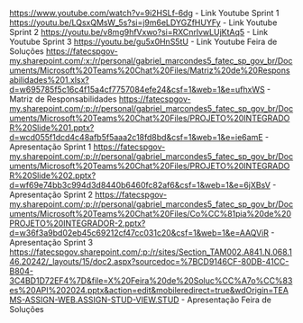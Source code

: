 https://www.youtube.com/watch?v=9i2HSLf-6dg - Link Youtube Sprint 1
https://youtu.be/LQsxQMsW_5s?si=j9m6eLDYGZfHUYFy - Link Youtube Sprint 2
https://youtu.be/v8mg9hfVxwo?si=RXCnrlvwLUjKtAq5 - Link Youtube Sprint 3
https://youtu.be/gu5x0HnS5tU - Link Youtube Feira de Soluções
https://fatecspgov-my.sharepoint.com/:x:/r/personal/gabriel_marcondes5_fatec_sp_gov_br/Documents/Microsoft%20Teams%20Chat%20Files/Matriz%20de%20Responsabilidades%201.xlsx?d=w695785f5c16c4f15a4cf7757084efe24&csf=1&web=1&e=ufhxWS - Matriz de Responsabilidades
https://fatecspgov-my.sharepoint.com/:p:/r/personal/gabriel_marcondes5_fatec_sp_gov_br/Documents/Microsoft%20Teams%20Chat%20Files/PROJETO%20INTEGRADOR%20Slide%201.pptx?d=wcd055f1dcd4c48afb5f5aaa2c18fd8bd&csf=1&web=1&e=ie6amE - Apresentação Sprint 1
https://fatecspgov-my.sharepoint.com/:p:/r/personal/gabriel_marcondes5_fatec_sp_gov_br/Documents/Microsoft%20Teams%20Chat%20Files/PROJETO%20INTEGRADOR%20Slide%202.pptx?d=wf69e74bb3c994d3d8440b6460fc82af6&csf=1&web=1&e=6jXBsV - Apresentação Sprint 2
https://fatecspgov-my.sharepoint.com/:p:/r/personal/gabriel_marcondes5_fatec_sp_gov_br/Documents/Microsoft%20Teams%20Chat%20Files/Co%CC%81pia%20de%20PROJETO%20INTEGRADOR-2.pptx?d=w36f3a9bd02eb45c69212cf47cc031c20&csf=1&web=1&e=AAQViR - Apresentação Sprint 3
https://fatecspgov.sharepoint.com/:p:/r/sites/Section_TAM002.A841.N.068.146.20242/_layouts/15/doc2.aspx?sourcedoc=%7BCD9146CF-80DB-41CC-B804-3C4BD1D72EF4%7D&file=X%20Feira%20de%20Soluc%CC%A7o%CC%83es%20API%202024.pptx&action=edit&mobileredirect=true&wdOrigin=TEAMS-ASSIGN-WEB.ASSIGN-STUD-VIEW.STUD - Apresentação Feira de Soluções 

